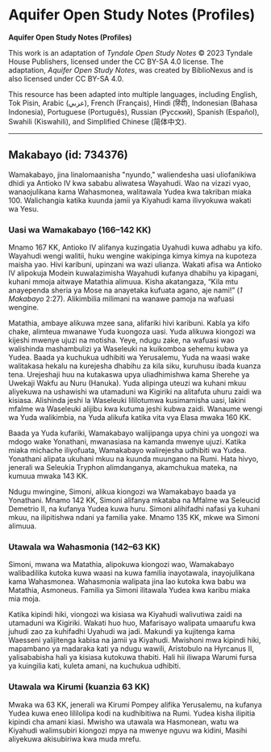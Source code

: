 # Aquifer Open Study Notes (Profiles)

**Aquifer Open Study Notes (Profiles)**

This work is an adaptation of *Tyndale Open Study Notes* © 2023 Tyndale House Publishers, licensed under the CC BY\-SA 4\.0 license. The adaptation, *Aquifer Open Study Notes*, was created by BiblioNexus and is also licensed under CC BY\-SA 4\.0\.

This resource has been adapted into multiple languages, including English, Tok Pisin, Arabic (عربي), French (Français), Hindi (हिंदी), Indonesian (Bahasa Indonesia), Portuguese (Português), Russian (Русский), Spanish (Español), Swahili (Kiswahili), and Simplified Chinese (简体中文).



--------------------------------

## Makabayo (id: 734376)

Wamakabayo, jina linalomaanisha "nyundo," waliendesha uasi uliofanikiwa dhidi ya Antioko IV kwa sababu aliwatesa Wayahudi. Wao na vizazi vyao, wanaojulikana kama Wahasmonea, walitawala Yudea kwa takriban miaka 100\. Walichangia katika kuunda jamii ya Kiyahudi kama ilivyokuwa wakati wa Yesu.

### Uasi wa Wamakabayo (166–142 KK)

Mnamo 167 KK, Antioko IV alifanya kuzingatia Uyahudi kuwa adhabu ya kifo. Wayahudi wengi walitii, huku wengine wakipinga kimya kimya na kupoteza maisha yao. Hivi karibuni, upinzani wa wazi ulianza. Wakati afisa wa Antioko IV alipokuja Modein kuwalazimisha Wayahudi kufanya dhabihu ya kipagani, kuhani mmoja aitwaye Matathia alimuua. Kisha akatangaza, “Kila mtu anayependa sheria ya Mose na anayetaka kufuata agano, aje nami!” (*1 Makabayo* 2:27\). Alikimbilia milimani na wanawe pamoja na wafuasi wengine.

Matathia, ambaye alikuwa mzee sana, alifariki hivi karibuni. Kabla ya kifo chake, alimteua mwanawe Yuda kuongoza uasi. Yuda alikuwa kiongozi wa kijeshi mwenye ujuzi na motisha. Yeye, ndugu zake, na wafuasi wao walishinda mashambulizi ya Waseleuki na kuikomboa sehemu kubwa ya Yudea. Baada ya kuchukua udhibiti wa Yerusalemu, Yuda na waasi wake walitakasa hekalu na kurejesha dhabihu za kila siku, kuruhusu ibada kuanza tena. Urejeshaji huu na kutakaswa upya uliadhimishwa kama Sherehe ya Uwekaji Wakfu au Nuru (Hanuka). Yuda alipinga uteuzi wa kuhani mkuu aliyekuwa na ushawishi wa utamaduni wa Kigiriki na alitafuta uhuru zaidi wa kisiasa. Alishinda jeshi la Waseleuki lililotumwa kusimamisha uasi, lakini mfalme wa Waseleuki alijibu kwa kutuma jeshi kubwa zaidi. Wanaume wengi wa Yuda walikimbia, na Yuda alikufa katika vita vya Elasa mwaka 160 KK.

Baada ya Yuda kufariki, Wamakabayo walijipanga upya chini ya uongozi wa mdogo wake Yonathani, mwanasiasa na kamanda mwenye ujuzi. Katika miaka michache iliyofuata, Wamakabayo walirejesha udhibiti wa Yudea. Yonathani alipata ukuhani mkuu na kuunda muungano na Rumi. Hata hivyo, jenerali wa Seleukia Tryphon alimdanganya, akamchukua mateka, na kumuua mwaka 143 KK.

Ndugu mwingine, Simoni, alikua kiongozi wa Wamakabayo baada ya Yonathani. Mnamo 142 KK, Simoni alifanya mkataba na Mfalme wa Seleucid Demetrio II, na kufanya Yudea kuwa huru. Simoni alihifadhi nafasi ya kuhani mkuu, na ilipitishwa ndani ya familia yake. Mnamo 135 KK, mkwe wa Simoni alimuua.

### Utawala wa Wahasmonia (142–63 KK)

Simoni, mwana wa Matathia, alipokuwa kiongozi wao, Wamakabayo walibadilika kutoka kuwa waasi na kuwa familia inayotawala, inayojulikana kama Wahasmonea. Wahasmonia walipata jina lao kutoka kwa babu wa Matathia, Asmoneus. Familia ya Simoni ilitawala Yudea kwa karibu miaka mia moja.

Katika kipindi hiki, viongozi wa kisiasa wa Kiyahudi walivutiwa zaidi na utamaduni wa Kigiriki. Wakati huo huo, Mafarisayo walipata umaarufu kwa juhudi zao za kuhifadhi Uyahudi wa jadi. Makundi ya kujitenga kama Waesseni yalijitenga kabisa na jamii ya Kiyahudi. Mwishoni mwa kipindi hiki, mapambano ya madaraka kati ya ndugu wawili, Aristobulo na Hyrcanus II, yalisababisha hali ya kisiasa kutokuwa thabiti. Hali hii iliwapa Warumi fursa ya kuingilia kati, kuleta amani, na kuchukua udhibiti.

### Utawala wa Kirumi (kuanzia 63 KK)

Mwaka wa 63 KK, jenerali wa Kirumi Pompey alifika Yerusalemu, na kufanya Yudea kuwa eneo lililolipa kodi na kudhibitiwa na Rumi. Yudea kisha ilipitia kipindi cha amani kiasi. Mwisho wa utawala wa Hasmonean, watu wa Kiyahudi walimsubiri kiongozi mpya na mwenye nguvu wa kidini, Masihi aliyekuwa akisubiriwa kwa muda mrefu.


